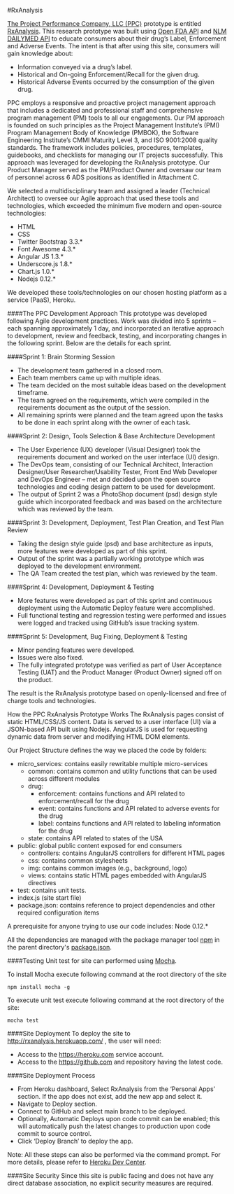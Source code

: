 #RxAnalysis

[The Project Performance Company, LLC (PPC)](http://www.ppc.com/) prototype is entitled [RxAnalysis](http://rxanalysis.herokuapp.com). This research prototype was built using [Open FDA API](https://open.fda.gov) and [NLM DAILYMED API](https://dailymed.nlm.nih.gov) to educate consumers about their drug’s Label, Enforcement and Adverse Events. The intent is that after using this site, consumers will gain knowledge about:
- Information conveyed via a drug’s label.
- Historical and On-going Enforcement/Recall for the given drug.
- Historical Adverse Events occurred by the consumption of the given drug. 

PPC employs a responsive and proactive project management approach that includes a dedicated and professional staff and comprehensive program management (PM) tools to all our engagements. Our PM approach is founded on such principles as the Project Management Institute’s (PMI) Program Management Body of Knowledge (PMBOK), the Software Engineering Institute’s CMMI Maturity Level 3, and ISO 9001:2008 quality standards. The framework includes policies, procedures, templates, guidebooks, and checklists for managing our IT projects successfully. This approach was leveraged for developing the RxAnalysis prototype. Our Product Manager served as the PM/Product Owner and oversaw our team of personnel across 6 ADS positions as identified in Attachment C.

We selected a multidisciplinary team and assigned a leader (Technical Architect) to oversee our Agile approach that used these tools and technologies, which exceeded the minimum five modern and open-source technologies:
  - HTML
  - CSS
  - Twitter Bootstrap 3.3.*
  - Font Awesome 4.3.*
  - Angular JS 1.3.*
  - Underscore.js 1.8.*
  - Chart.js 1.0.*
  - Nodejs 0.12.*

We developed these tools/technologies on our chosen hosting platform as a service (PaaS), Heroku.

####The PPC Development Approach
This prototype was developed following Agile development practices. Work was divided into 5 sprints – each spanning approximately 1 day, and incorporated an iterative approach to development, review and feedback, testing, and incorporating changes in the following sprint. Below are the details for each sprint.

####Sprint 1: Brain Storming Session
- The development team gathered in a closed room. 
- Each team members came up with multiple ideas.
- The team decided on the most suitable ideas based on the development timeframe. 
- The team agreed on the requirements, which were compiled in the requirements document as the output of the session.
- All remaining sprints were planned and the team agreed upon the tasks to be done in each sprint along with the owner of each task.

####Sprint 2: Design, Tools Selection & Base Architecture Development
- The User Experience (UX) developer (Visual Designer) took the requirements document and worked on the user interface (UI) design.
- The DevOps team, consisting of our Technical Architect, Interaction Designer/User Researcher/Usability Tester, Front End Web Developer and DevOps Engineer – met and decided upon the open source technologies and coding design pattern to be used for development.
- The output of Sprint 2 was a PhotoShop document (psd) design style guide which incorporated feedback and was based on the architecture which was reviewed by the team.

####Sprint 3: Development, Deployment, Test Plan Creation, and Test Plan Review
- Taking the design style guide (psd) and base architecture as inputs, more features were developed as part of this sprint.
- Output of the sprint was a partially working prototype which was deployed to the development environment.
- The QA Team created the test plan, which was reviewed by the team.

####Sprint 4: Development, Deployment & Testing
- More features were developed as part of this sprint and continuous deployment using the Automatic Deploy feature were accomplished.
- Full functional testing and regression testing were performed and issues were logged and tracked using GitHub’s issue tracking system.

####Sprint 5: Development, Bug Fixing, Deployment & Testing
- Minor pending features were developed. 
- Issues were also fixed.
- The fully integrated prototype was verified as part of User Acceptance Testing (UAT) and the Product Manager (Product Owner) signed off on the product.

The result is the RxAnalysis prototype based on openly-licensed and free of charge tools and technologies.

How the PPC RxAnalysis Prototype Works
The RxAnalysis pages consist of static HTML/CSS/JS content. Data is served to a user interface (UI) via a JSON-based API built using Nodejs. AngularJS is used for requesting dynamic data from server and modifying HTML DOM elements.

Our Project Structure defines the way we placed the code by folders:
- micro_services: contains easily rewritable multiple micro-services
   - common: contains common and utility functions that can be used across different modules
   - drug: 
      - enforcement: contains functions and API related to enforcement/recall for the drug
      - event: contains functions and API related to adverse events for the drug
      - label: contains functions and API related to labeling information for the drug
   - state: contains API related to states of the USA
- public: global public content exposed for end consumers
   - controllers: contains AngularJS controllers for different HTML pages
   - css: contains common stylesheets 
   - img: contains common images (e.g., background, logo)
   - views: contains static HTML pages embedded with AngularJS directives
- test: contains unit tests.
- index.js  (site start file)
- package.json: contains reference to project dependencies and other required configuration items

A prerequisite for anyone trying to use our code includes:
Node 0.12.* 

All the dependencies are managed with the package manager tool [npm](https://www.npmjs.com) in the parent directory's [package.json](https://github.com/patelhalley/RxAnalysis/blob/master/package.json).

####Testing
Unit test for site can performed using [Mocha](http://mochajs.org/).

To install Mocha execute following command at the root directory of the site
```
npm install mocha -g
```
To execute unit test execute following command at the root directory of the site:
```
mocha test
```

####Site Deployment
To deploy the site to http://rxanalysis.herokuapp.com/ , the user will need:
- Access to the https://heroku.com service account.
- Access to the https://github.com and repository having the latest code.

####Site Deployment Process
- From Heroku dashboard, Select RxAnalysis from the ‘Personal Apps’ section. If the app does not exist, add the new app and select it.
- Navigate to Deploy section.
- Connect to GitHub and select main branch to be deployed.
- Optionally, Automatic Deploys upon code commit can be enabled; this will automatically push the latest changes to production upon code commit to source control.
- Click ‘Deploy Branch’ to deploy the app.

Note: All these steps can also be performed via the command prompt. For more details, please refer to [Heroku Dev Center](https://devcenter.heroku.com/articles/getting-started-with-nodejs#introduction).

####Site Security
Since this site is public facing and does not have any direct database association, no explicit security measures are required.



